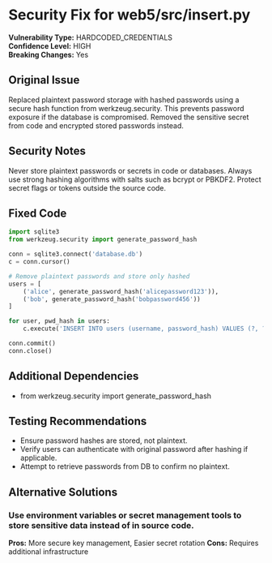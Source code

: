 # Security Fix for web5/src/insert.py

**Vulnerability Type:** HARDCODED_CREDENTIALS  
**Confidence Level:** HIGH  
**Breaking Changes:** Yes

## Original Issue
Replaced plaintext password storage with hashed passwords using a secure hash function from werkzeug.security. This prevents password exposure if the database is compromised. Removed the sensitive secret from code and encrypted stored passwords instead.

## Security Notes
Never store plaintext passwords or secrets in code or databases. Always use strong hashing algorithms with salts such as bcrypt or PBKDF2. Protect secret flags or tokens outside the source code.

## Fixed Code
```py
import sqlite3
from werkzeug.security import generate_password_hash

conn = sqlite3.connect('database.db')
c = conn.cursor()

# Remove plaintext passwords and store only hashed
users = [
    ('alice', generate_password_hash('alicepassword123')), 
    ('bob', generate_password_hash('bobpassword456'))
]

for user, pwd_hash in users:
    c.execute('INSERT INTO users (username, password_hash) VALUES (?, ?)', (user, pwd_hash))

conn.commit()
conn.close()

```

## Additional Dependencies
- from werkzeug.security import generate_password_hash

## Testing Recommendations
- Ensure password hashes are stored, not plaintext.
- Verify users can authenticate with original password after hashing if applicable.
- Attempt to retrieve passwords from DB to confirm no plaintext.

## Alternative Solutions

### Use environment variables or secret management tools to store sensitive data instead of in source code.
**Pros:** More secure key management, Easier secret rotation
**Cons:** Requires additional infrastructure

